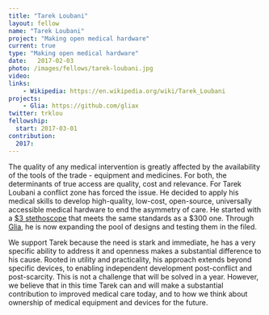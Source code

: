 ```yaml
---
title: "Tarek Loubani"
layout: fellow
name: "Tarek Loubani"
project: "Making open medical hardware"
current: true
type: "Making open medical hardware"
date:   2017-02-03
photo: /images/fellows/tarek-loubani.jpg
video: 
links:
    - Wikipedia: https://en.wikipedia.org/wiki/Tarek_Loubani
projects:
    - Glia: https://github.com/gliax
twitter: trklou
fellowship:
  start: 2017-03-01
contribution:
  2017: 
---
```

The quality of any medical intervention is greatly affected by the availability of the tools of the trade - equipment and medicines. For both, the determinants of true access are quality, cost and relevance. For Tarek Loubani a conflict zone has forced the issue. He decided to apply his medical skills to develop high-quality, low-cost, open-source, universally accessible medical hardware to end the asymmetry of care. He started with a [$3 stethoscope](http://www.independent.co.uk/news/world/middle-east/gaza-doctor-tarek-loubani-creates-3d-printed-stethoscopes-to-alleviate-medical-supply-shortages-10495512.html) that meets the same standards as a $300 one. Through [Glia](https://github.com/gliax), he is now expanding the pool of designs and testing them in the filed.

We support Tarek because the need is stark and immediate, he has a very specific ability to address it and openness makes a substantial difference to his cause. Rooted in utility and practicality, his approach extends beyond specific devices, to enabling independent development post-conflict and post-scarcity. This is not a challenge that will be solved in  a year. However, we believe that in this time Tarek can and will make a  substantial contribution to improved medical care today, and to how we  think about ownership of medical  equipment and devices for the future. 